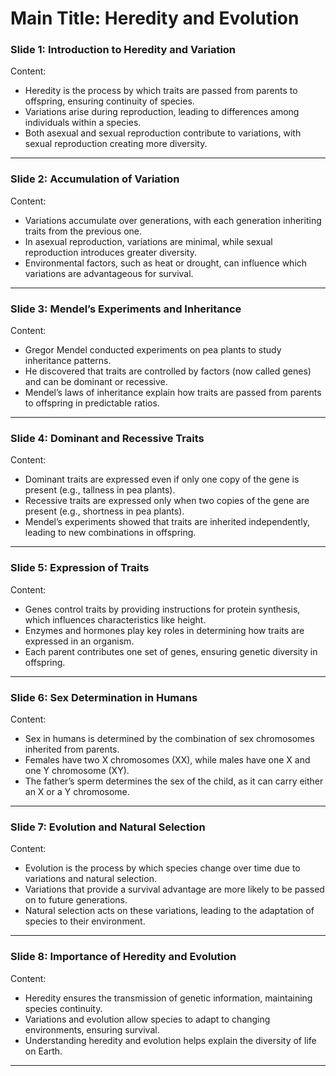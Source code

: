 # Main Title: Heredity and Evolution  

### **Slide 1: Introduction to Heredity and Variation**  
Content:  
- Heredity is the process by which traits are passed from parents to offspring, ensuring continuity of species.  
- Variations arise during reproduction, leading to differences among individuals within a species.  
- Both asexual and sexual reproduction contribute to variations, with sexual reproduction creating more diversity.  

---

### **Slide 2: Accumulation of Variation**  
Content:  
- Variations accumulate over generations, with each generation inheriting traits from the previous one.  
- In asexual reproduction, variations are minimal, while sexual reproduction introduces greater diversity.  
- Environmental factors, such as heat or drought, can influence which variations are advantageous for survival.  

---

### **Slide 3: Mendel’s Experiments and Inheritance**  
Content:  
- Gregor Mendel conducted experiments on pea plants to study inheritance patterns.  
- He discovered that traits are controlled by factors (now called genes) and can be dominant or recessive.  
- Mendel’s laws of inheritance explain how traits are passed from parents to offspring in predictable ratios.  

---

### **Slide 4: Dominant and Recessive Traits**  
Content:  
- Dominant traits are expressed even if only one copy of the gene is present (e.g., tallness in pea plants).  
- Recessive traits are expressed only when two copies of the gene are present (e.g., shortness in pea plants).  
- Mendel’s experiments showed that traits are inherited independently, leading to new combinations in offspring.  

---

### **Slide 5: Expression of Traits**  
Content:  
- Genes control traits by providing instructions for protein synthesis, which influences characteristics like height.  
- Enzymes and hormones play key roles in determining how traits are expressed in an organism.  
- Each parent contributes one set of genes, ensuring genetic diversity in offspring.  

---

### **Slide 6: Sex Determination in Humans**  
Content:  
- Sex in humans is determined by the combination of sex chromosomes inherited from parents.  
- Females have two X chromosomes (XX), while males have one X and one Y chromosome (XY).  
- The father’s sperm determines the sex of the child, as it can carry either an X or a Y chromosome.  

---

### **Slide 7: Evolution and Natural Selection**  
Content:  
- Evolution is the process by which species change over time due to variations and natural selection.  
- Variations that provide a survival advantage are more likely to be passed on to future generations.  
- Natural selection acts on these variations, leading to the adaptation of species to their environment.  

---

### **Slide 8: Importance of Heredity and Evolution**  
Content:  
- Heredity ensures the transmission of genetic information, maintaining species continuity.  
- Variations and evolution allow species to adapt to changing environments, ensuring survival.  
- Understanding heredity and evolution helps explain the diversity of life on Earth.  

---